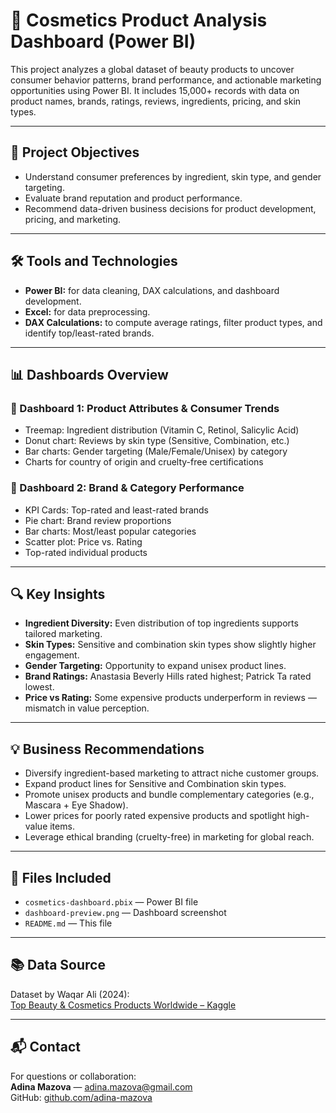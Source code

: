 # 💄 Cosmetics Product Analysis Dashboard (Power BI)

This project analyzes a global dataset of beauty products to uncover consumer behavior patterns, brand performance, and actionable marketing opportunities using Power BI. It includes 15,000+ records with data on product names, brands, ratings, reviews, ingredients, pricing, and skin types.

---

## 🎯 Project Objectives

- Understand consumer preferences by ingredient, skin type, and gender targeting.
- Evaluate brand reputation and product performance.
- Recommend data-driven business decisions for product development, pricing, and marketing.

---

## 🛠 Tools and Technologies

- **Power BI:** for data cleaning, DAX calculations, and dashboard development.
- **Excel:** for data preprocessing.
- **DAX Calculations:** to compute average ratings, filter product types, and identify top/least-rated brands.

---

## 📊 Dashboards Overview

### 🔹 Dashboard 1: Product Attributes & Consumer Trends
- Treemap: Ingredient distribution (Vitamin C, Retinol, Salicylic Acid)
- Donut chart: Reviews by skin type (Sensitive, Combination, etc.)
- Bar charts: Gender targeting (Male/Female/Unisex) by category
- Charts for country of origin and cruelty-free certifications

### 🔹 Dashboard 2: Brand & Category Performance
- KPI Cards: Top-rated and least-rated brands
- Pie chart: Brand review proportions
- Bar charts: Most/least popular categories
- Scatter plot: Price vs. Rating
- Top-rated individual products

---

## 🔍 Key Insights

- **Ingredient Diversity:** Even distribution of top ingredients supports tailored marketing.
- **Skin Types:** Sensitive and combination skin types show slightly higher engagement.
- **Gender Targeting:** Opportunity to expand unisex product lines.
- **Brand Ratings:** Anastasia Beverly Hills rated highest; Patrick Ta rated lowest.
- **Price vs Rating:** Some expensive products underperform in reviews — mismatch in value perception.

---

## 💡 Business Recommendations

- Diversify ingredient-based marketing to attract niche customer groups.
- Expand product lines for Sensitive and Combination skin types.
- Promote unisex products and bundle complementary categories (e.g., Mascara + Eye Shadow).
- Lower prices for poorly rated expensive products and spotlight high-value items.
- Leverage ethical branding (cruelty-free) in marketing for global reach.

---

## 📎 Files Included

- `cosmetics-dashboard.pbix` — Power BI file
- `dashboard-preview.png` — Dashboard screenshot
- `README.md` — This file

---

## 📚 Data Source

Dataset by Waqar Ali (2024):  
[Top Beauty & Cosmetics Products Worldwide – Kaggle](https://www.kaggle.com/datasets/waqi786/most-used-beauty-cosmetics-products-in-the-world)

---

## 📬 Contact

For questions or collaboration:  
**Adina Mazova** — [adina.mazova@gmail.com](mailto:adina.mazova@gmail.com)  
GitHub: [github.com/adina-mazova](https://github.com/adina-mazova)

